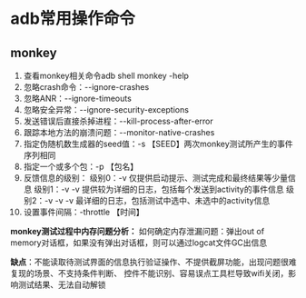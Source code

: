 # adb常用操作命令

## monkey

1. 查看monkey相关命令adb shell monkey -help
2. 忽略crash命令：--ignore-crashes
3. 忽略ANR：--ignore-timeouts
4. 忽略安全异常：--ignore-security-exceptions
5. 发送错误后直接杀掉进程：--kill-process-after-error
6. 跟踪本地方法的崩溃问题：--monitor-native-crashes
7. 指定伪随机数生成器的seed值：-s 【SEED】两次monkey测试所产生的事件序列相同
8. 指定一个或多个包：-p 【包名】
9. 反馈信息的级别：
   		级别0：-v 仅提供启动提示、测试完成和最终结果等少量信息
   		级别1：-v -v 提供较为详细的日志，包括每个发送到activity的事件信息
   		级别2：-v -v -v 最详细的日志，包括测试中选中、未选中的activity信息
10. 设置事件间隔：-throttle 【时间】	

**monkey测试过程中内存问题分析：**
	如何确定内存泄漏问题：弹出out of memory对话框，如果没有弹出对话框，则可以通过logcat文件GC出信息
	
**缺点**：不能读取待测试界面的信息执行验证操作、不提供截屏功能，出现问题很难复现的场景、不支持条件判断、
控件不能识别、容易误点工具栏导致wifi关闭，影响测试结果、无法自动解锁